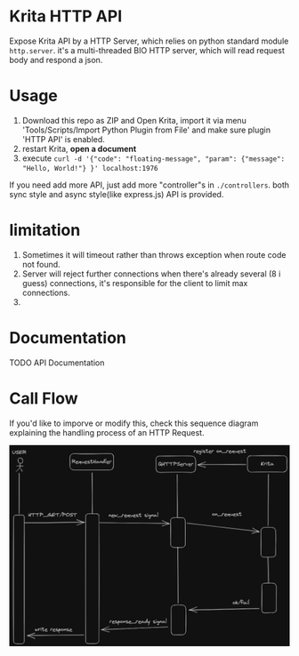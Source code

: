 # Krita HTTP API

Expose Krita API by a HTTP Server, which relies on python standard module `http.server`. it's a multi-threaded BIO HTTP server, which will read request body and respond a json.

# Usage

1. Download this repo as ZIP and Open Krita, import it via menu 'Tools/Scripts/Import Python Plugin from File' and make sure plugin 'HTTP API' is enabled.
2. restart Krita, **open a document**
3. execute `curl -d '{"code": "floating-message", "param": {"message": "Hello, World!"} }' localhost:1976`

If you need add more API, just add more "controller"s in `./controllers`. both sync style and async style(like express.js) API is provided.

# limitation

1. Sometimes it will timeout rather than throws exception when route code not found.
2. Server will reject further connections when there's already several (8 i guess) connections, it's responsible for the client to limit max connections.
3. 

# Documentation

TODO API Documentation

# Call Flow

If you'd like to imporve or modify this, check this sequence diagram explaining the handling process of an HTTP Request.

![](./sequence_diagram.png)
